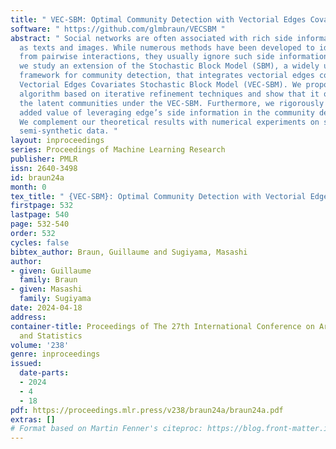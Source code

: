 ```yaml
---
title: " VEC-SBM: Optimal Community Detection with Vectorial Edges Covariates "
software: " https://github.com/glmbraun/VECSBM "
abstract: " Social networks are often associated with rich side information, such
  as texts and images. While numerous methods have been developed to identify communities
  from pairwise interactions, they usually ignore such side information. In this work,
  we study an extension of the Stochastic Block Model (SBM), a widely used statistical
  framework for community detection, that integrates vectorial edges covariates: the
  Vectorial Edges Covariates Stochastic Block Model (VEC-SBM). We propose a novel
  algorithm based on iterative refinement techniques and show that it optimally recovers
  the latent communities under the VEC-SBM. Furthermore, we rigorously assess the
  added value of leveraging edge’s side information in the community detection process.
  We complement our theoretical results with numerical experiments on synthetic and
  semi-synthetic data. "
layout: inproceedings
series: Proceedings of Machine Learning Research
publisher: PMLR
issn: 2640-3498
id: braun24a
month: 0
tex_title: " {VEC-SBM}: Optimal Community Detection with Vectorial Edges Covariates "
firstpage: 532
lastpage: 540
page: 532-540
order: 532
cycles: false
bibtex_author: Braun, Guillaume and Sugiyama, Masashi
author:
- given: Guillaume
  family: Braun
- given: Masashi
  family: Sugiyama
date: 2024-04-18
address:
container-title: Proceedings of The 27th International Conference on Artificial Intelligence
  and Statistics
volume: '238'
genre: inproceedings
issued:
  date-parts:
  - 2024
  - 4
  - 18
pdf: https://proceedings.mlr.press/v238/braun24a/braun24a.pdf
extras: []
# Format based on Martin Fenner's citeproc: https://blog.front-matter.io/posts/citeproc-yaml-for-bibliographies/
---
```

